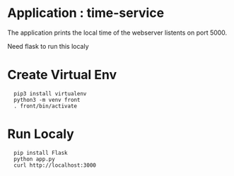 # Application : time-service
The application prints the local time of the webserver listents on port 5000.

Need flask to run this localy

# Create Virtual Env
```
  pip3 install virtualenv
  python3 -m venv front
  . front/bin/activate
```
# Run Localy 
```
  pip install Flask
  python app.py
  curl http://localhost:3000
```
